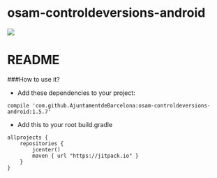 # osam-controldeversions-android
[![](https://jitpack.io/v/AjuntamentdeBarcelona/osam-controldeversions-android.svg)](https://jitpack.io/#AjuntamentdeBarcelona/osam-controldeversions-android)
# README

###How to use it?
- Add these dependencies to your project:
```
compile 'com.github.AjuntamentdeBarcelona:osam-controldeversions-android:1.5.7'
```
- Add this to your root build.gradle
```
allprojects {
    repositories {
        jcenter()
        maven { url "https://jitpack.io" }
    }
}
